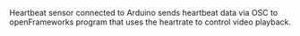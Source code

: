 Heartbeat sensor connected to Arduino sends heartbeat data via OSC to openFrameworks program that uses the heartrate to control video playback.
